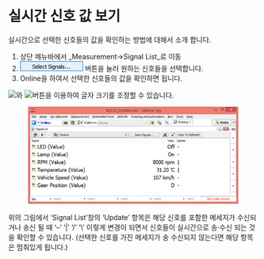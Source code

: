 # 실시간 신호 값 보기

실시간으로 선택한 신호들의 값을 확인하는 방법에 대해서 소개 합니다.&#x20;

1. 상단 메뉴바에서 _Measurement->Signal List_로 이동
2. ![](<../.gitbook/assets/Select Signals.png>) 버튼을 눌러 원하는 신호들을 선택합니다.&#x20;
3. Online을 하여서 선택한 신호들의 값을 확인하면 됩니다.&#x20;

![](../.gitbook/assets/Measurement-Signal\_List-Increase\_Font\_Size.png)와 ![](../.gitbook/assets/Measurement-Signal\_List-Decrease\_Font\_Size.png)버튼을 이용하여 글자 크기를 조정할 수 있습니다.

<figure><img src="../.gitbook/assets/SingalList.png" alt=""><figcaption></figcaption></figure>

위의 그림에서 ‘Signal List’창의 ‘Update’ 항목은 해당 신호를 포함한 메세지가 수신되거나 송신 될 때 ‘–‘ ‘|’ ‘/’ ’\’ 이렇게 변경이 되면서 신호들이 실시간으로 송·수신 되는 것을 확인할 수 있습니다. (선택한 신호를 가진 메세지가 송 수신되지 않는다면 해당 항목은 멈춰있게 됩니다.)
